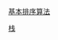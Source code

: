 [基本排序算法][url2]

[url2]:http://blog.csdn.net/owen1190/article/details/76215932

[栈][url3]

[url3]:http://blog.csdn.net/owen1190/article/details/76557592